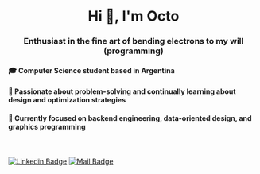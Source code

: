 <h1 align="center">Hi 👋, I'm Octo</h1>
<h3 align="center"> Enthusiast in the fine art of bending electrons to my will (programming)</h3>

<h4>🎓 Computer Science student based in Argentina</h4>
<h4>🔧 Passionate about problem-solving and continually learning about design and optimization strategies</h4>
<h4>🌱 Currently focused on backend engineering, data-oriented design, and graphics programming</h4>

<br><br>
[![Linkedin Badge](https://img.shields.io/badge/Linkedin-octaviokerbs-blue)](https://www.linkedin.com/in/octavio-kerbs/)
[![Mail Badge](https://img.shields.io/badge/Mail-kerbsod@gmail.com-red)](mailto:kerbsod@gmail.com)

